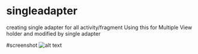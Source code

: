 # singleadapter
creating single adapter for all activity/fragment
Using this for Multiple View holder and modified by single adapter


#screenshot
![alt text](https://raw.githubusercontent.com/username/projectname/branch/path/to/img.png)

